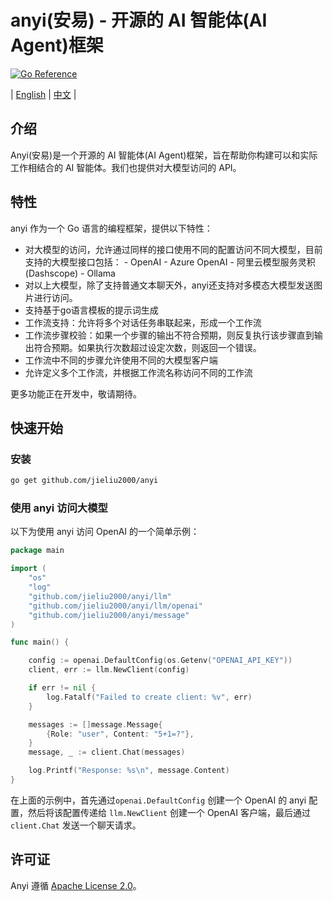 # anyi(安易) - 开源的 AI 智能体(AI Agent)框架

[![Go Reference](https://pkg.go.dev/badge/github.com/jieliu2000/anyi.svg)](https://pkg.go.dev/github.com/jieliu2000/anyi)

| [English](README.md) | [中文](README-zh.md) |

## 介绍

Anyi(安易)是一个开源的 AI 智能体(AI Agent)框架，旨在帮助你构建可以和实际工作相结合的 AI 智能体。我们也提供对大模型访问的 API。


## 特性

anyi 作为一个 Go 语言的编程框架，提供以下特性：

- 对大模型的访问，允许通过同样的接口使用不同的配置访问不同大模型，目前支持的大模型接口包括：
		- OpenAI
		- Azure OpenAI
		- 阿里云模型服务灵积(Dashscope)
		- Ollama
- 对以上大模型，除了支持普通文本聊天外，anyi还支持对多模态大模型发送图片进行访问。
- 支持基于go语言模板的提示词生成
- 工作流支持：允许将多个对话任务串联起来，形成一个工作流
- 工作流步骤校验：如果一个步骤的输出不符合预期，则反复执行该步骤直到输出符合预期。如果执行次数超过设定次数，则返回一个错误。
- 工作流中不同的步骤允许使用不同的大模型客户端
- 允许定义多个工作流，并根据工作流名称访问不同的工作流

更多功能正在开发中，敬请期待。

## 快速开始

### 安装

```bash
go get github.com/jieliu2000/anyi
```

### 使用 anyi 访问大模型

以下为使用 anyi 访问 OpenAI 的一个简单示例：

```go
package main

import (
	"os"
	"log"
	"github.com/jieliu2000/anyi/llm"
	"github.com/jieliu2000/anyi/llm/openai"
	"github.com/jieliu2000/anyi/message"
)

func main() {

	config := openai.DefaultConfig(os.Getenv("OPENAI_API_KEY"))
	client, err := llm.NewClient(config)

	if err != nil {
		log.Fatalf("Failed to create client: %v", err)
	}

	messages := []message.Message{
		{Role: "user", Content: "5+1=?"},
	}
	message, _ := client.Chat(messages)

	log.Printf("Response: %s\n", message.Content)
}


```

在上面的示例中，首先通过`openai.DefaultConfig` 创建一个 OpenAI 的 anyi 配置，然后将该配置传递给 `llm.NewClient` 创建一个 OpenAI 客户端，最后通过 `client.Chat` 发送一个聊天请求。

## 许可证
Anyi 遵循 [Apache License 2.0](LICENSE)。